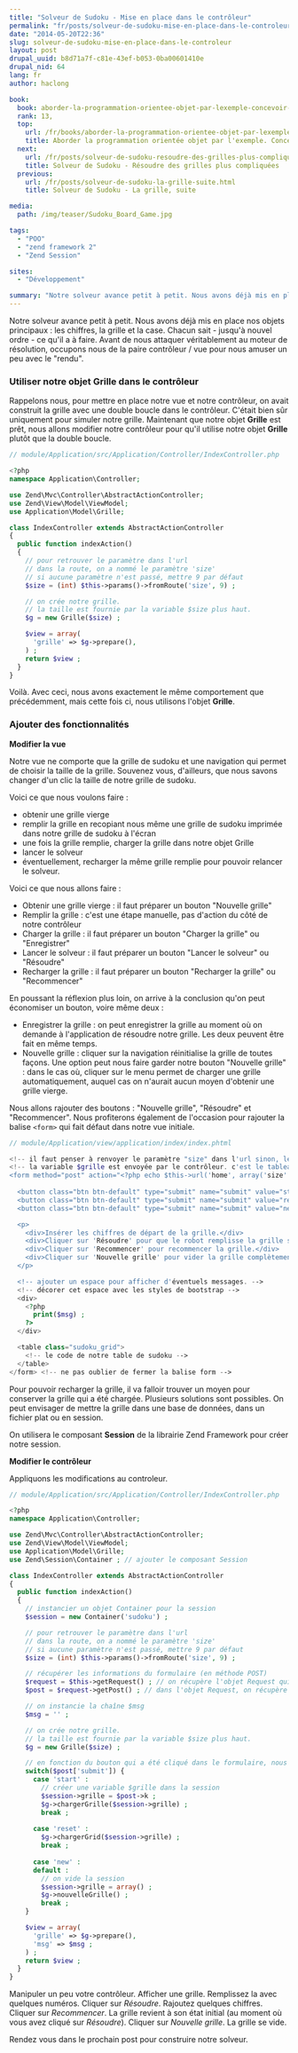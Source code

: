```yaml
---
title: "Solveur de Sudoku - Mise en place dans le contrôleur"
permalink: "fr/posts/solveur-de-sudoku-mise-en-place-dans-le-controleur.html"
date: "2014-05-20T22:36"
slug: solveur-de-sudoku-mise-en-place-dans-le-controleur
layout: post
drupal_uuid: b8d71a7f-c81e-43ef-b053-0ba00601410e
drupal_nid: 64
lang: fr
author: haclong

book:
  book: aborder-la-programmation-orientee-objet-par-lexemple-concevoir-un-solveur-de-sudoku
  rank: 13,
  top: 
    url: /fr/books/aborder-la-programmation-orientee-objet-par-lexemple-concevoir-un-solveur-de-sudoku.html
    title: Aborder la programmation orientée objet par l'exemple. Concevoir un solveur de sudoku
  next: 
    url: /fr/posts/solveur-de-sudoku-resoudre-des-grilles-plus-compliquees.html
    title: Solveur de Sudoku - Résoudre des grilles plus compliquées
  previous:
    url: /fr/posts/solveur-de-sudoku-la-grille-suite.html
    title: Solveur de Sudoku - La grille, suite

media:
  path: /img/teaser/Sudoku_Board_Game.jpg

tags:
  - "POO"
  - "zend framework 2"
  - "Zend Session"

sites:
  - "Développement"

summary: "Notre solveur avance petit à petit. Nous avons déjà mis en place nos objets principaux : les chiffres, la grille et la case. Chacun sait - jusqu'à nouvel ordre - ce qu'il a à faire. Avant de nous attaquer véritablement au moteur de résolution, occupons nous de la paire contrôleur / vue pour nous amuser un peu avec le \"rendu\"."
---
```


Notre solveur avance petit à petit. Nous avons déjà mis en place nos objets principaux : les chiffres, la grille et la case. Chacun sait - jusqu'à nouvel ordre - ce qu'il a à faire. Avant de nous attaquer véritablement au moteur de résolution, occupons nous de la paire contrôleur / vue pour nous amuser un peu avec le "rendu".

### Utiliser notre objet Grille dans le contrôleur

Rappelons nous, pour mettre en place notre vue et notre contrôleur, on avait construit la grille avec une double boucle dans le contrôleur. C'était bien sûr uniquement pour simuler notre grille. Maintenant que notre objet **Grille** est prêt, nous allons modifier notre contrôleur pour qu'il utilise notre objet **Grille** plutôt que la double boucle.

```php
// module/Application/src/Application/Controller/IndexController.php

<?php
namespace Application\Controller;

use Zend\Mvc\Controller\AbstractActionController;
use Zend\View\Model\ViewModel;
use Application\Model\Grille;

class IndexController extends AbstractActionController
{
  public function indexAction()
  {
    // pour retrouver le paramètre dans l'url
    // dans la route, on a nommé le paramètre 'size'
    // si aucune paramètre n'est passé, mettre 9 par défaut
    $size = (int) $this->params()->fromRoute('size', 9) ;

    // on crée notre grille.
    // la taille est fournie par la variable $size plus haut.
    $g = new Grille($size) ;

    $view = array(
      'grille' => $g->prepare(),
    ) ;
    return $view ;
  }
}
```

Voilà. Avec ceci, nous avons exactement le même comportement que précédemment, mais cette fois ci, nous utilisons l'objet **Grille**.

### Ajouter des fonctionnalités

**Modifier la vue**

Notre vue ne comporte que la grille de sudoku et une navigation qui permet de choisir la taille de la grille. Souvenez vous, d'ailleurs, que nous savons changer d'un clic la taille de notre grille de sudoku.

Voici ce que nous voulons faire :

- obtenir une grille vierge
- remplir la grille en recopiant nous même une grille de sudoku imprimée dans notre grille de sudoku à l'écran
- une fois la grille remplie, charger la grille dans notre objet Grille
- lancer le solveur
- éventuellement, recharger la même grille remplie pour pouvoir relancer le solveur.

Voici ce que nous allons faire :

- Obtenir une grille vierge : il faut préparer un bouton "Nouvelle grille"
- Remplir la grille : c'est une étape manuelle, pas d'action du côté de notre contrôleur
- Charger la grille : il faut préparer un bouton "Charger la grille" ou "Enregistrer"
- Lancer le solveur : il faut préparer un bouton "Lancer le solveur" ou "Résoudre"
- Recharger la grille : il faut préparer un bouton "Recharger la grille" ou "Recommencer"

En poussant la réflexion plus loin, on arrive à la conclusion qu'on peut économiser un bouton, voire même deux :

- Enregistrer la grille : on peut enregistrer la grille au moment où on demande à l'application de résoudre notre grille. Les deux peuvent être fait en même temps.
- Nouvelle grille : cliquer sur la navigation réinitialise la grille de toutes façons. Une option peut nous faire garder notre bouton "Nouvelle grille" : dans le cas où, cliquer sur le menu permet de charger une grille automatiquement, auquel cas on n'aurait aucun moyen d'obtenir une grille vierge.

Nous allons rajouter des boutons : "Nouvelle grille", "Résoudre" et "Recommencer". Nous profiterons également de l'occasion pour rajouter la balise `<form>` qui fait défaut dans notre vue initiale.

```php
// module/Application/view/application/index/index.phtml

<!-- il faut penser à renvoyer le paramètre "size" dans l'url sinon, le contrôleur ne saura pas quel est la taille de l'objet Grille qui doit être créé -->
<!-- la variable $grille est envoyée par le contrôleur. c'est le tableau en deux dimensions qui est utilisé pour créer / charger la grille de sudoku -->
<form method="post" action="<?php echo $this->url('home', array('size' => count($grille))) ; ?>">
 
  <button class="btn btn-default" type="submit" name="submit" value="start">Résoudre</button>
  <button class="btn btn-default" type="submit" name="submit" value="reset">Recommencer</button>
  <button class="btn btn-default" type="submit" name="submit" value="new">Nouvelle grille</button>

  <p>
    <div>Insérer les chiffres de départ de la grille.</div>
    <div>Cliquer sur 'Résoudre' pour que le robot remplisse la grille seul.</div>
    <div>Cliquer sur 'Recommencer' pour recommencer la grille.</div>
    <div>Cliquer sur 'Nouvelle grille' pour vider la grille complètement.</div>
  </p>

  <!-- ajouter un espace pour afficher d'éventuels messages. -->
  <!-- décorer cet espace avec les styles de bootstrap -->
  <div>
    <?php
      print($msg) ;
    ?>
  </div>

  <table class="sudoku_grid">
    <!-- le code de notre table de sudoku -->
  </table>
</form> <!-- ne pas oublier de fermer la balise form -->
```

Pour pouvoir recharger la grille, il va falloir trouver un moyen pour conserver la grille qui a été chargée. Plusieurs solutions sont possibles. On peut envisager de mettre la grille dans une base de données, dans un fichier plat ou en session.

On utilisera le composant **Session** de la librairie Zend Framework pour créer notre session.

**Modifier le contrôleur**

Appliquons les modifications au controleur.

```php
// module/Application/src/Application/Controller/IndexController.php

<?php
namespace Application\Controller;

use Zend\Mvc\Controller\AbstractActionController;
use Zend\View\Model\ViewModel;
use Application\Model\Grille;
use Zend\Session\Container ; // ajouter le composant Session

class IndexController extends AbstractActionController
{
  public function indexAction()
  {
    // instancier un objet Container pour la session
    $session = new Container('sudoku') ;

    // pour retrouver le paramètre dans l'url
    // dans la route, on a nommé le paramètre 'size'
    // si aucune paramètre n'est passé, mettre 9 par défaut
    $size = (int) $this->params()->fromRoute('size', 9) ;

    // récupérer les informations du formulaire (en méthode POST)
    $request = $this->getRequest() ; // on récupère l'objet Request qui arrive au contrôleur
    $post = $request->getPost() ; // dans l'objet Request, on récupère la propriété $post (qui est un tableau avec toutes les clés du formulaire

    // on instancie la chaîne $msg
    $msg = '' ;

    // on crée notre grille.
    // la taille est fournie par la variable $size plus haut.
    $g = new Grille($size) ;

    // en fonction du bouton qui a été cliqué dans le formulaire, nous allons avoir des comportements différents
    switch($post['submit']) {
      case 'start' :
        // créer une variable $grille dans la session
        $session->grille = $post->k ;
        $g->chargerGrille($session->grille) ;
        break ;
 
      case 'reset' :
        $g->chargerGrid($session->grille) ;
        break ;
 
      case 'new' :
      default :
        // on vide la session
        $session->grille = array() ;
        $g->nouvelleGrille() ;
        break ;
    }

    $view = array(
      'grille' => $g->prepare(),
      'msg' => $msg ;
    ) ;
    return $view ;
  }
}
```

Manipuler un peu votre contrôleur. Afficher une grille. Remplissez la avec quelques numéros. Cliquer sur *Résoudre*. Rajoutez quelques chiffres. Cliquer sur *Recommencer*. La grille revient à son état initial (au moment où vous avez cliqué sur *Résoudre*). Cliquer sur *Nouvelle grille*. La grille se vide.

Rendez vous dans le prochain post pour construire notre solveur.
